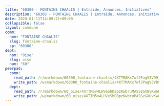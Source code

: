```yaml
---
title: "60300 - FONTAINE CHAALIS | Entraide, Annonces, Initiatives"
description: "60300 - FONTAINE CHAALIS | Entraide, Annonces, Initiatives"
date: 2020-01-11T14:09:21+09:00
collapsible: false
layout: commune
comm:
  nom: "FONTAINE CHAALIS"
  slug: fontaine-chaalis
  cp: "60300"
dept:
  nom: "Oise"
  slug: oise
  num: "60"
peerpad:
  comm:
    read_path: /r/markdown/60300_fontaine-chaalis/4XTTMAKx7wfJPagV3VD9jPXUhy1PBoX815Uowdpbi27ZiFSaM
    write_path: /w/markdown/60300_fontaine-chaalis/4XTTMAKx7wfJPagV3VD9jPXUhy1PBoX815Uowdpbi27ZiFSaM-K3TgTrQxzDvpzjieCaFTWuzbJkmqTxu7uMfrrUz9Q9DFQvagY2TYradvppVDZe8qbuE1znVSSxzcxj28tQuTLdaN9uvqMwRgTbxF9BCt6oo6QktVEzfsS7ZmMJsdrA7LCNJNvXow
  dept:
    read_path: /r/markdown/60_oise/4XTTM5v4LHVeShD8pzKwbruMASSzGXUvKwGPyPNR6Aq6aruGY
    write_path: /w/markdown/60_oise/4XTTM5v4LHVeShD8pzKwbruMASSzGXUvKwGPyPNR6Aq6aruGY-K3TgTfEPmBuMGxs3WizC7aafmuSUvuvwsE7nM986pS4fEczEhokrfL1mXNtU722XatpEcDhfhLf5xd24JkCKBD4DcQHeF5CYjEkAVzDN3PuQerZfYGZ5zy2XFcJNh2Z1pYjLoQTn
---
```


